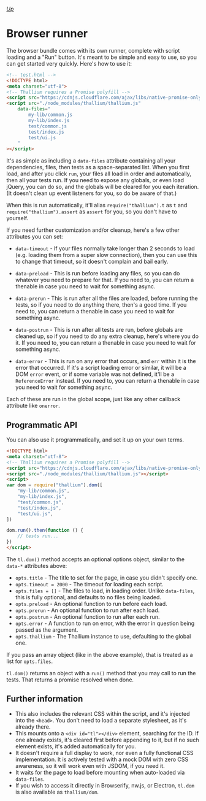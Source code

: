 *[Up](./README.md)*

# Browser runner

The browser bundle comes with its own runner, complete with script loading and a "Run" button. It's meant to be simple and easy to use, so you can get started very quickly. Here's how to use it:

```html
<!-- test.html -->
<!DOCTYPE html>
<meta charset="utf-8">
<!-- Thallium requires a Promise polyfill -->
<script src="https://cdnjs.cloudflare.com/ajax/libs/native-promise-only/0.8.1/npo.js"></script>
<script src="./node_modules/thallium/thallium.js"
    data-files="
        my-lib/common.js
        my-lib/index.js
        test/common.js
        test/index.js
        test/ui.js
    "
></script>
```

It's as simple as including a `data-files` attribute containing all your dependencies, files, then tests as a space-separated list. When you first load, and after you click `run`, your files all load in order and automatically, then all your tests run. If you need to expose any globals, or even load jQuery, you can do so, and the globals will be cleared for you each iteration. (It doesn't clean up event listeners for you, so do be aware of that.)

When this is run automatically, it'll alias `require("thallium").t` as `t` and `require("thallium").assert` as `assert` for you, so you don't have to yourself.

If you need further customization and/or cleanup, here's a few other attributes you can set:

- `data-timeout` - If your files normally take longer than 2 seconds to load (e.g. loading them from a super slow connection), then you can use this to change that timeout, so it doesn't complain and bail early.

- `data-preload` - This is run before loading any files, so you can do whatever you need to prepare for that. If you need to, you can return a thenable in case you need to wait for something async.

- `data-prerun` - This is run after all the files are loaded, before running the tests, so if you need to do anything there, then's a good time. If you need to, you can return a thenable in case you need to wait for something async.

- `data-postrun` - This is run after all tests are run, before globals are cleaned up, so if you need to do any extra cleanup, here's where you do it. If you need to, you can return a thenable in case you need to wait for something async.

- `data-error` - This is run on any error that occurs, and `err` within it is the error that occurred. If it's a script loading error or similar, it will be a DOM `error` event, or if some variable was not defined, it'll be a `ReferenceError` instead. If you need to, you can return a thenable in case you need to wait for something async.

Each of these are run in the global scope, just like any other callback attribute like `onerror`.

## Programmatic API

You can also use it programmatically, and set it up on your own terms.

```html
<!DOCTYPE html>
<meta charset="utf-8">
<!-- Thallium requires a Promise polyfill -->
<script src="https://cdnjs.cloudflare.com/ajax/libs/native-promise-only/0.8.1/npo.js"></script>
<script src="./node_modules/thallium/thallium.js"></script>
<script>
var dom = require("thallium").dom([
    "my-lib/common.js",
    "my-lib/index.js",
    "test/common.js",
    "test/index.js",
    "test/ui.js",
])

dom.run().then(function () {
    // tests run...
})
</script>
```

The `tl.dom()` method accepts an optional options object, similar to the `data-*` attributes above:

- `opts.title` - The title to set for the page, in case you didn't specify one.
- `opts.timeout = 2000` - The timeout for loading each script.
- `opts.files = []` - The files to load, in loading order. Unlike `data-files`, this is fully optional, and defaults to no files being loaded.
- `opts.preload` - An optional function to run before each load.
- `opts.prerun` - An optional function to run after each load.
- `opts.postrun` - An optional function to run after each run.
- `opts.error` - A function to run on error, with the error in question being passed as the argument.
- `opts.thallium` - The Thallium instance to use, defaulting to the global one.

If you pass an array object (like in the above example), that is treated as a list for `opts.files`.

`tl.dom()` returns an object with a `run()` method that you may call to run the tests. That returns a promise resolved when done.

## Further information

- This also includes the relevant CSS within the script, and it's injected into the `<head>`. You don't need to load a separate stylesheet, as it's already there.
- This mounts onto a `<div id="tl"></div>` element, searching for the ID. If one already exists, it's cleared first before appending to it, but if no such element exists, it's added automatically for you.
- It doesn't require a full display to work, nor even a fully functional CSS implementation. It is actively tested with a mock DOM with zero CSS awareness, so it will work even with JSDOM, if you need it.
- It waits for the page to load before mounting when auto-loaded via `data-files`.
- If you wish to access it directly in Browserify, nw.js, or Electron, `tl.dom` is also available as `thallium/dom`.
